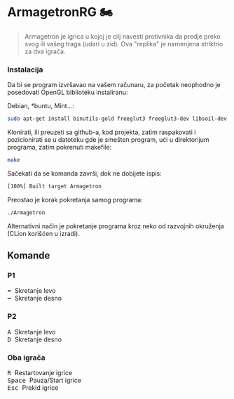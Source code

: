 # ArmagetronRG 🏍️

>Armagetron je igrica u kojoj je cilj navesti protivnika da predje preko svog ili vašeg traga (udari u zid). Ova "replika" je namenjena striktno za dva igrača.


### Instalacija

Da bi se program izvršavao na vašem računaru, za početak neophodno je posedovati OpenGL biblioteku instaliranu: 


Debian, *buntu, Mint...:

```sh
sudo apt-get install binutils-gold freeglut3 freeglut3-dev libsoil-dev
```

Klonirati, ili preuzeti sa github-a, kod projekta, zatim raspakovati i
pozicionirati se u datoteku gde je smešten program, ući u direktorijum 
programa, zatim pokrenuti makefile:

```sh
make
```

Sačekati da se komanda završi, dok ne dobijete ispis:

```sh
[100%] Built target Armagetron
```

Preostao je korak pokretanja samog programa: 

```sh
./Armagetron
```

Alternativni način je pokretanje programa kroz neko od razvojnih okruženja (CLion korišćen u izradi).

## Komande

### P1

<kbd> :arrow_left: </kbd> Skretanje levo
<br>
<kbd> :arrow_right: </kbd> Skretanje desno

### P2

<kbd> A </kbd> Skretanje levo
<br>
<kbd> D </kbd> Skretanje desno

### Oba igrača

<kbd> R </kbd> Restartovanje igrice 
<br>
<kbd> Space </kbd> Pauza/Start igrice 
<br>
<kbd> Esc </kbd> Prekid igrice

